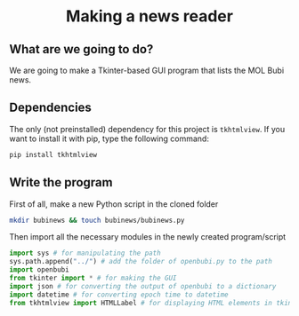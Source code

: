 # <p align="center">Making a news reader</p>

## What are we going to do?

We are going to make a Tkinter-based GUI program that lists the MOL Bubi news.

## Dependencies

The only (not preinstalled) dependency for this project is `tkhtmlview`. If you want to install it with pip, type the following command:

```bash
pip install tkhtmlview
```

## Write the program

First of all, make a new Python script in the cloned folder

```bash
mkdir bubinews && touch bubinews/bubinews.py
```

Then import all the necessary modules in the newly created program/script

```python
import sys # for manipulating the path
sys.path.append("../") # add the folder of openbubi.py to the path
import openbubi
from tkinter import * # for making the GUI
import json # for converting the output of openbubi to a dictionary
import datetime # for converting epoch time to datetime
from tkhtmlview import HTMLLabel # for displaying HTML elements in tkinter
```
